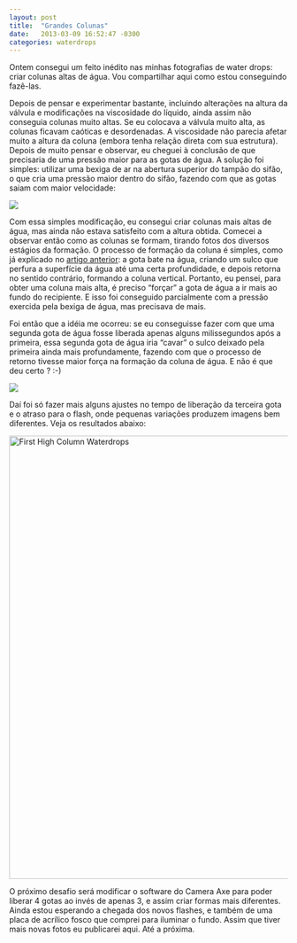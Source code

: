 ```yaml
---
layout: post
title:  "Grandes Colunas"
date:   2013-03-09 16:52:47 -0300
categories: waterdrops
---
```


Ontem consegui um feito inédito nas minhas fotografias de water drops: criar colunas altas de água. Vou compartilhar aqui como estou conseguindo fazê-las.

Depois de pensar e experimentar bastante, incluindo alterações na altura da válvula e modificações na viscosidade do líquido, ainda assim não conseguia colunas muito altas. Se eu colocava a válvula muito alta, as colunas ficavam caóticas e desordenadas. A viscosidade não parecia afetar muito a altura da coluna (embora tenha relação direta com sua estrutura). Depois de muito pensar e observar, eu cheguei à conclusão de que precisaria de uma pressão maior para as gotas de água. A solução foi simples: utilizar uma bexiga de ar na abertura superior do tampão do sifão, o que cria uma pressão maior dentro do sifão, fazendo com que as gotas saiam com maior velocidade:

![](https://lh3.googleusercontent.com/-k5WIPZKdy3w/UTte5910c9I/AAAAAAAAEOU/3yEWcBQKkBI/s640/IMG_20130309_130307.jpg)

Com essa simples modificação, eu consegui criar colunas mais altas de água, mas ainda não estava satisfeito com a altura obtida. Comecei a observar então como as colunas se formam, tirando fotos dos diversos estágios da formação. O processo de formação da coluna é simples, como já explicado no [artigo anterior](https://raulfragoso.github.io/waterdrops/2013-03-04-primeiras-colisoes/ "Minhas primeiras colisões"): a gota bate na água, criando um sulco que perfura a superfície da água até uma certa profundidade, e depois retorna no sentido contrário, formando a coluna vertical. Portanto, eu pensei, para obter uma coluna mais alta, é preciso “forçar” a gota de água a ir mais ao fundo do recipiente. E isso foi conseguido parcialmente com a pressão exercida pela bexiga de água, mas precisava de mais.

Foi então que a idéia me ocorreu: se eu conseguisse fazer com que uma segunda gota de água fosse liberada apenas alguns milissegundos após a primeira, essa segunda gota de água iria “cavar” o sulco deixado pela primeira ainda mais profundamente, fazendo com que o processo de retorno tivesse maior força na formação da coluna de água. E não é que deu certo ? :-)

![](https://lh6.googleusercontent.com/-oOUul4VOQTQ/UTvTppN4wmI/AAAAAAAAEPI/GU16mbcM5R4/s640/IMG_6975_1.jpg)

Daí foi só fazer mais alguns ajustes no tempo de liberação da terceira gota e o atraso para o flash, onde pequenas variações produzem imagens bem diferentes. Veja os resultados abaixo:

<a data-flickr-embed="true" data-header="true" data-footer="true"  href="https://www.flickr.com/photos/raul-fragoso/albums/72157632960523142" title="First High Column Waterdrops"><img src="https://c5.staticflickr.com/9/8389/8540892668_c60f995b8d_c.jpg" width="534" height="800" alt="First High Column Waterdrops"></a><script async src="//embedr.flickr.com/assets/client-code.js" charset="utf-8"></script>

O próximo desafio será modificar o software do Camera Axe para poder liberar 4 gotas ao invés de apenas 3, e assim criar formas mais diferentes. Ainda estou esperando a chegada dos novos flashes, e também de uma placa de acrílico fosco que comprei para iluminar o fundo. Assim que tiver mais novas fotos eu publicarei aqui. Até a próxima.
